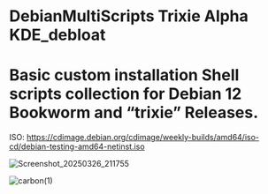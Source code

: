 # DebianMultiScripts Trixie Alpha KDE_debloat

# Basic custom installation Shell scripts collection for Debian 12 Bookworm and “trixie” Releases.

ISO: https://cdimage.debian.org/cdimage/weekly-builds/amd64/iso-cd/debian-testing-amd64-netinst.iso

![Screenshot_20250326_211755](https://github.com/user-attachments/assets/1fd8db37-0854-46cd-8222-2959b45fbf86)

![carbon(1)](https://github.com/user-attachments/assets/e447b036-0398-41d5-b58f-cf9161d1bf2f)

